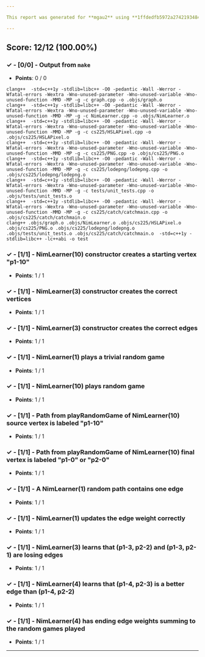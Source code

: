 ```yaml
---

This report was generated for **mgau2** using **1ffdedfb5972a2742193484d31fbd28e369ce77d** (latest commit as of **November 25th 2020, 6:34 pm**)

---
```





## Score: 12/12 (100.00%)


### ✓ - [0/0] - Output from `make`

- **Points**: 0 / 0


```
clang++  -std=c++1y -stdlib=libc++ -O0 -pedantic -Wall -Werror -Wfatal-errors -Wextra -Wno-unused-parameter -Wno-unused-variable -Wno-unused-function -MMD -MP -g -c graph.cpp -o .objs/graph.o
clang++  -std=c++1y -stdlib=libc++ -O0 -pedantic -Wall -Werror -Wfatal-errors -Wextra -Wno-unused-parameter -Wno-unused-variable -Wno-unused-function -MMD -MP -g -c NimLearner.cpp -o .objs/NimLearner.o
clang++  -std=c++1y -stdlib=libc++ -O0 -pedantic -Wall -Werror -Wfatal-errors -Wextra -Wno-unused-parameter -Wno-unused-variable -Wno-unused-function -MMD -MP -g -c cs225/HSLAPixel.cpp -o .objs/cs225/HSLAPixel.o
clang++  -std=c++1y -stdlib=libc++ -O0 -pedantic -Wall -Werror -Wfatal-errors -Wextra -Wno-unused-parameter -Wno-unused-variable -Wno-unused-function -MMD -MP -g -c cs225/PNG.cpp -o .objs/cs225/PNG.o
clang++  -std=c++1y -stdlib=libc++ -O0 -pedantic -Wall -Werror -Wfatal-errors -Wextra -Wno-unused-parameter -Wno-unused-variable -Wno-unused-function -MMD -MP -g -c cs225/lodepng/lodepng.cpp -o .objs/cs225/lodepng/lodepng.o
clang++  -std=c++1y -stdlib=libc++ -O0 -pedantic -Wall -Werror -Wfatal-errors -Wextra -Wno-unused-parameter -Wno-unused-variable -Wno-unused-function -MMD -MP -g -c tests/unit_tests.cpp -o .objs/tests/unit_tests.o
clang++  -std=c++1y -stdlib=libc++ -O0 -pedantic -Wall -Werror -Wfatal-errors -Wextra -Wno-unused-parameter -Wno-unused-variable -Wno-unused-function -MMD -MP -g -c cs225/catch/catchmain.cpp -o .objs/cs225/catch/catchmain.o
clang++ .objs/graph.o .objs/NimLearner.o .objs/cs225/HSLAPixel.o .objs/cs225/PNG.o .objs/cs225/lodepng/lodepng.o .objs/tests/unit_tests.o .objs/cs225/catch/catchmain.o  -std=c++1y -stdlib=libc++ -lc++abi -o test

```


### ✓ - [1/1] - NimLearner(10) constructor creates a starting vertex "p1-10"

- **Points**: 1 / 1





### ✓ - [1/1] - NimLearner(3) constructor creates the correct vertices

- **Points**: 1 / 1





### ✓ - [1/1] - NimLearner(3) constructor creates the correct edges

- **Points**: 1 / 1





### ✓ - [1/1] - NimLearner(1) plays a trivial random game

- **Points**: 1 / 1





### ✓ - [1/1] - NimLearner(10) plays random game

- **Points**: 1 / 1





### ✓ - [1/1] - Path from playRandomGame of NimLearner(10) source vertex is labeled "p1-10"

- **Points**: 1 / 1





### ✓ - [1/1] - Path from playRandomGame of NimLearner(10) final vertex is labeled "p1-0" or "p2-0"

- **Points**: 1 / 1





### ✓ - [1/1] - A NimLearner(1) random path contains one edge

- **Points**: 1 / 1





### ✓ - [1/1] - NimLearner(1) updates the edge weight correctly

- **Points**: 1 / 1





### ✓ - [1/1] - NimLearner(3) learns that (p1-3\, p2-2) and (p1-3\, p2-1) are losing edges

- **Points**: 1 / 1





### ✓ - [1/1] - NimLearner(4) learns that (p1-4\, p2-3) is a better edge than (p1-4\, p2-2)

- **Points**: 1 / 1





### ✓ - [1/1] - NimLearner(4) has ending edge weights summing to the random games played

- **Points**: 1 / 1





---
